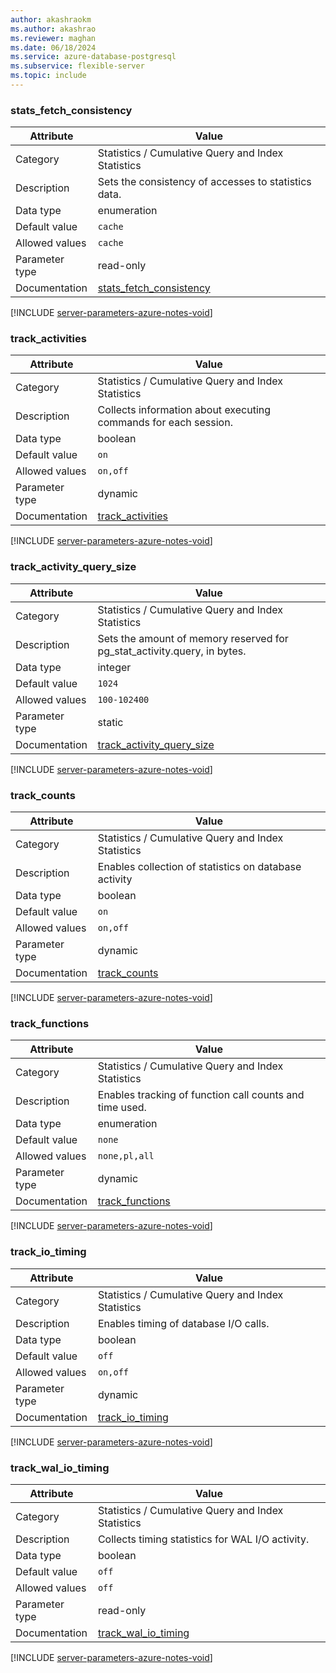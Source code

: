 ```yaml
---
author: akashraokm
ms.author: akashrao
ms.reviewer: maghan
ms.date: 06/18/2024
ms.service: azure-database-postgresql
ms.subservice: flexible-server
ms.topic: include
---
```

### stats_fetch_consistency

| Attribute      | Value                                                      |
|----------------|------------------------------------------------------------|
| Category       | Statistics / Cumulative Query and Index Statistics |
| Description    | Sets the consistency of accesses to statistics data.                     |
| Data type      | enumeration |
| Default value  | `cache`       |
| Allowed values | `cache`        |
| Parameter type | read-only      |
| Documentation  | [stats_fetch_consistency](https://www.postgresql.org/docs/16/runtime-config-statistics.html#GUC-STATS-FETCH-CONSISTENCY)     |


[!INCLUDE [server-parameters-azure-notes-void](./server-parameters-azure-notes-void.md)]



### track_activities

| Attribute      | Value                                                      |
|----------------|------------------------------------------------------------|
| Category       | Statistics / Cumulative Query and Index Statistics |
| Description    | Collects information about executing commands for each session.          |
| Data type      | boolean     |
| Default value  | `on`          |
| Allowed values | `on,off`       |
| Parameter type | dynamic        |
| Documentation  | [track_activities](https://www.postgresql.org/docs/16/runtime-config-statistics.html#GUC-TRACK-ACTIVITIES)                   |


[!INCLUDE [server-parameters-azure-notes-void](./server-parameters-azure-notes-void.md)]



### track_activity_query_size

| Attribute      | Value                                                      |
|----------------|------------------------------------------------------------|
| Category       | Statistics / Cumulative Query and Index Statistics |
| Description    | Sets the amount of memory reserved for pg_stat_activity.query, in bytes. |
| Data type      | integer     |
| Default value  | `1024`        |
| Allowed values | `100-102400`   |
| Parameter type | static         |
| Documentation  | [track_activity_query_size](https://www.postgresql.org/docs/16/runtime-config-statistics.html#GUC-TRACK-ACTIVITY-QUERY-SIZE) |


[!INCLUDE [server-parameters-azure-notes-void](./server-parameters-azure-notes-void.md)]



### track_counts

| Attribute      | Value                                                      |
|----------------|------------------------------------------------------------|
| Category       | Statistics / Cumulative Query and Index Statistics |
| Description    | Enables collection of statistics on database activity                    |
| Data type      | boolean     |
| Default value  | `on`          |
| Allowed values | `on,off`       |
| Parameter type | dynamic        |
| Documentation  | [track_counts](https://www.postgresql.org/docs/16/runtime-config-statistics.html#GUC-TRACK-COUNTS)                           |


[!INCLUDE [server-parameters-azure-notes-void](./server-parameters-azure-notes-void.md)]



### track_functions

| Attribute      | Value                                                      |
|----------------|------------------------------------------------------------|
| Category       | Statistics / Cumulative Query and Index Statistics |
| Description    | Enables tracking of function call counts and time used.                  |
| Data type      | enumeration |
| Default value  | `none`        |
| Allowed values | `none,pl,all`  |
| Parameter type | dynamic        |
| Documentation  | [track_functions](https://www.postgresql.org/docs/16/runtime-config-statistics.html#GUC-TRACK-FUNCTIONS)                     |


[!INCLUDE [server-parameters-azure-notes-void](./server-parameters-azure-notes-void.md)]



### track_io_timing

| Attribute      | Value                                                      |
|----------------|------------------------------------------------------------|
| Category       | Statistics / Cumulative Query and Index Statistics |
| Description    | Enables timing of database I/O calls.                                    |
| Data type      | boolean     |
| Default value  | `off`         |
| Allowed values | `on,off`       |
| Parameter type | dynamic        |
| Documentation  | [track_io_timing](https://www.postgresql.org/docs/16/runtime-config-statistics.html#GUC-TRACK-IO-TIMING)                     |


[!INCLUDE [server-parameters-azure-notes-void](./server-parameters-azure-notes-void.md)]



### track_wal_io_timing

| Attribute      | Value                                                      |
|----------------|------------------------------------------------------------|
| Category       | Statistics / Cumulative Query and Index Statistics |
| Description    | Collects timing statistics for WAL I/O activity.                         |
| Data type      | boolean     |
| Default value  | `off`         |
| Allowed values | `off`          |
| Parameter type | read-only      |
| Documentation  | [track_wal_io_timing](https://www.postgresql.org/docs/16/runtime-config-statistics.html#GUC-TRACK-WAL-IO-TIMING)             |


[!INCLUDE [server-parameters-azure-notes-void](./server-parameters-azure-notes-void.md)]



